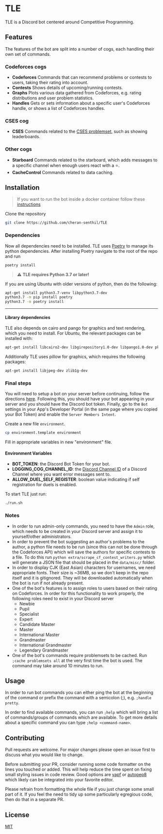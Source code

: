 # TLE

TLE is a Discord bot centered around Competitive Programming.

## Features

The features of the bot are split into a number of cogs, each handling their own set of commands.

### Codeforces cogs

- **Codeforces** Commands that can recommend problems or contests to users, taking their rating into account.
- **Contests** Shows details of upcoming/running contests.
- **Graphs** Plots various data gathered from Codeforces, e.g. rating distributions and user problem statistics.
- **Handles** Gets or sets information about a specific user's Codeforces handle, or shows a list of Codeforces handles.

### CSES cog

- **CSES** Commands related to the [CSES problemset](https://cses.fi/problemset/), such as showing leaderboards.

### Other cogs

- **Starboard** Commands related to the starboard, which adds messages to a specific channel when enough users react with a ⭐️.
- **CacheControl** Commands related to data caching.

## Installation
> If you want to run the bot inside a docker container follow these [instructions](/Docker.md)

Clone the repository

```bash
git clone https://github.com/cheran-senthil/TLE
```

### Dependencies

Now all dependencies need to be installed. TLE uses [Poetry](https://poetry.eustace.io/) to manage its python dependencies. After installing Poetry navigate to the root of the repo and run

```bash
poetry install
```

> :warning: **TLE requires Python 3.7 or later!**

If you are using Ubuntu with older versions of python, then do the following:

```bash
apt-get install python3.7-venv libpython3.7-dev
python3.7 -m pip install poetry
python3.7 -m poetry install
```

---

#### Library dependencies

TLE also depends on cairo and pango for graphics and text rendering, which you need to install. For Ubuntu, the relevant packages can be installed with:

```bash
apt-get install libcairo2-dev libgirepository1.0-dev libpango1.0-dev pkg-config python3-dev gir1.2-pango-1.0
```

Additionally TLE uses pillow for graphics, which requires the following packages:

```bash
apt-get install libjpeg-dev zlib1g-dev
```

### Final steps

You will need to setup a bot on your server before continuing, follow the directions [here](https://github.com/reactiflux/discord-irc/wiki/Creating-a-discord-bot-&-getting-a-token). Following this, you should have your bot appearing in your server and you should have the Discord bot token. Finally, go to the `Bot` settings in your App's Developer Portal (in the same page where you copied your Bot Token) and enable the `Server Members Intent`.

Create a new file `environment`.

```bash
cp environment.template environment
```

Fill in appropriate variables in new "environment" file.

#### Environment Variables

- **BOT_TOKEN**: the Discord Bot Token for your bot.
- **LOGGING_COG_CHANNEL_ID**: the [Discord Channel ID](https://support.discord.com/hc/en-us/articles/206346498-Where-can-I-find-my-User-Server-Message-ID-) of a Discord Channel where you want error messages sent to.
- **ALLOW_DUEL_SELF_REGISTER**: boolean value indicating if self registration for duels is enabled.

To start TLE just run:

```bash
./run.sh
```

### Notes

- In order to run admin-only commands, you need to have the `Admin` role, which needs to be created in your Discord server and assign it to yourself/other administrators.
- In order to prevent the bot suggesting an author's problems to the author, a python file needs to be run (since this can not be done through the Codeforces API) which will save the authors for specific contests to a file. To do this run `python extra/scrape_cf_contest_writers.py` which will generate a JSON file that should be placed in the `data/misc/` folder.
- In order to display CJK (East Asian) characters for usernames, we need appropriate fonts. Their size is ~36MB, so we don't keep in the repo itself and it is gitignored. They will be downloaded automatically when the bot is run if not already present.
- One of the bot's features is to assign roles to users based on their rating on Codeforces. In order for this functionality to work properly, the following roles need to exist in your Discord server
  - Newbie
  - Pupil
  - Specialist
  - Expert
  - Candidate Master
  - Master
  - International Master
  - Grandmaster
  - International Grandmaster
  - Legendary Grandmaster
- One of the bot's commands require problemsets to be cached. Run `;cache problemsets all` at the very first time the bot is used. The command may take around 10 minutes to run.

## Usage

In order to run bot commands you can either ping the bot at the beginning of the command or prefix the command with a semicolon (;), e.g. `;handle pretty`.

In order to find available commands, you can run `;help` which will bring a list of commands/groups of commands which are available. To get more details about a specific command you can type `;help <command-name>`.

## Contributing

Pull requests are welcome. For major changes please open an issue first to discuss what you would like to change.

Before submitting your PR, consider running some code formatter on the lines you touched or added. This will help reduce the time spent on fixing small styling issues in code review. Good options are [yapf](https://github.com/google/yapf) or [autopep8](https://github.com/hhatto/autopep8) which likely can be integrated into your favorite editor.

Please refrain from formatting the whole file if you just change some small part of it. If you feel the need to tidy up some particularly egregious code, then do that in a separate PR.

## License

[MIT](https://choosealicense.com/licenses/mit/)
